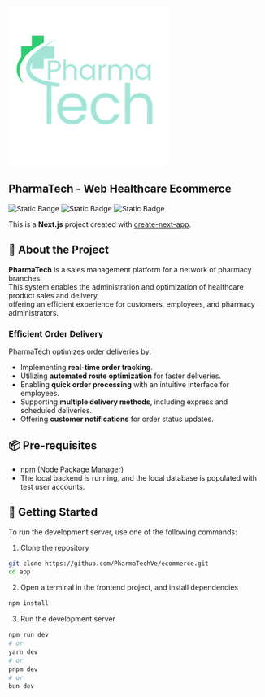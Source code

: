 ![alt text](image.png)

## PharmaTech - Web Healthcare Ecommerce

![Static Badge](https://img.shields.io/badge/next.js-000000?style=for-the-badge&logo=nextdotjs&logoColor=white) ![Static Badge](https://img.shields.io/badge/tailwindcss-0F172A?&logo=tailwindcss) ![Static Badge](https://img.shields.io/badge/vitest-6E9F18?style=for-the-badge&logo=vitest&logoColor=white)

This is a **Next.js** project created with [create-next-app](https://nextjs.org/docs/app/api-reference/cli/create-next-app).

## 📌 About the Project

**PharmaTech** is a sales management platform for a network of pharmacy branches.  
This system enables the administration and optimization of healthcare product sales and delivery,  
offering an efficient experience for customers, employees, and pharmacy administrators.

### Efficient Order Delivery

PharmaTech optimizes order deliveries by:

- Implementing **real-time order tracking**.
- Utilizing **automated route optimization** for faster deliveries.
- Enabling **quick order processing** with an intuitive interface for employees.
- Supporting **multiple delivery methods**, including express and scheduled deliveries.
- Offering **customer notifications** for order status updates.

## 📦 Pre-requisites

- [npm](https://www.npmjs.com/) (Node Package Manager)
- The local backend is running, and the local database is populated with test user accounts.

## 🚀 Getting Started

To run the development server, use one of the following commands:

1. Clone the repository

```bash
git clone https://github.com/PharmaTechVe/ecommerce.git
cd app
```

2. Open a terminal in the frontend project, and install dependencies

```bash
npm install
```

3. Run the development server

```bash
npm run dev
# or
yarn dev
# or
pnpm dev
# or
bun dev
```
